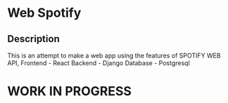 # Web Spotify

## Description

This is an attempt to make a web app using the features of SPOTIFY WEB API,
Frontend - React
Backend - Django
Database - Postgresql

# WORK IN PROGRESS
